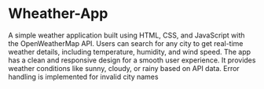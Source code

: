 # Wheather-App
A simple weather application built using HTML, CSS, and JavaScript with the OpenWeatherMap API.
Users can search for any city to get real-time weather details, including temperature, humidity, and wind speed.
The app has a clean and responsive design for a smooth user experience.
It provides weather conditions like sunny, cloudy, or rainy based on API data.
Error handling is implemented for invalid city names
